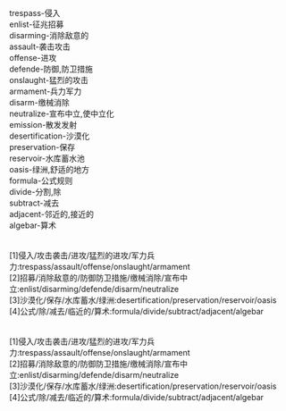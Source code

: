 trespass-侵入<br>
enlist-征兆招募<br>
disarming-消除敌意的<br>
assault-袭击攻击<br>
offense-进攻<br>
defende-防御,防卫措施<br>
onslaught-猛烈的攻击<br>
armament-兵力军力<br>
disarm-缴械消除<br>
neutralize-宣布中立,使中立化<br>
emission-散发发射<br>
desertification-沙漠化<br>
preservation-保存<br>
reservoir-水库蓄水池<br>
oasis-绿洲,舒适的地方<br>
formula-公式规则<br>
divide-分割,除<br>
subtract-减去<br>
adjacent-邻近的,接近的<br>
algebar-算术<br>
<br>
<br>
[1]侵入/攻击袭击/进攻/猛烈的进攻/军力兵力:trespass/assault/offense/onslaught/armament<br>
[2]招募/消除敌意的/防御防卫措施/缴械消除/宣布中立:enlist/disarming/defende/disarm/neutralize<br>
[3]沙漠化/保存/水库蓄水/绿洲:desertification/preservation/reservoir/oasis<br>
[4]公式/除/减去/临近的/算术:formula/divide/subtract/adjacent/algebar<br>
<br>
<br>
[1]侵入/攻击袭击/进攻/猛烈的进攻/军力兵力:trespass/assault/offense/onslaught/armament<br>
[2]招募/消除敌意的/防御防卫措施/缴械消除/宣布中立:enlist/disarming/defende/disarm/neutralize<br>
[3]沙漠化/保存/水库蓄水/绿洲:desertification/preservation/reservoir/oasis<br>
[4]公式/除/减去/临近的/算术:formula/divide/subtract/adjacent/algebar<br>
<br>
<br>
<br>